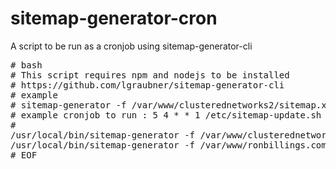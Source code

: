 # sitemap-generator-cron
A script to be run as a cronjob using sitemap-generator-cli 
<pre># bash
# This script requires npm and nodejs to be installed
# https://github.com/lgraubner/sitemap-generator-cli
# example
# sitemap-generator -f /var/www/clusterednetworks2/sitemap.xml -g weekly -l https://#www.clusterednetworks.com
# example cronjob to run : 5 4 * * 1 /etc/sitemap-update.sh >/dev/null 2>&1
#
/usr/local/bin/sitemap-generator -f /var/www/clusterednetworks2/sitemap.xml -g weekly -l https://www.clusterednetworks.com
/usr/local/bin/sitemap-generator -f /var/www/ronbillings.com/sitemap.xml -g weekly -l https://www.ronbillings.com
# EOF
</pre>
